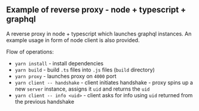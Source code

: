 ## Example of reverse proxy - node + typescript + graphql

A reverse proxy in node + typescript which launches graphql instances. An example usage in form of node client is also provided.

Flow of operations:

- `yarn install` - install dependencies
- `yarn build` - build `.ts` files into `.js` files (`build` directory)
- `yarn proxy` - launches proxy on `4000` port
- `yarn client -- handshake` - client initiates handshake - proxy spins up a new `server` instance, assigns it `uid` and returns the `uid`
- `yarn client -- info <uid>` - client asks for info using `uid` returned from the previous handshake